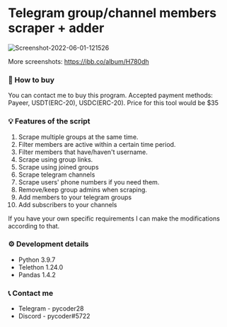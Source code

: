 # Telegram group/channel members scraper + adder

<img src="https://i.ibb.co/8jkpN6W/Screenshot-2022-06-01-121526.png" alt="Screenshot-2022-06-01-121526" border="0">

More screenshots: https://ibb.co/album/H780dh

### 🛒 How to buy
You can contact me to buy this program. Accepted payment methods: Payeer, USDT(ERC-20), USDC(ERC-20). Price for this tool would be $35

### 💡 Features of the script
1. Scrape multiple groups at the same time.
2. Filter members are active within a certain time period.
3. Filter members that have/haven't username.
4. Scrape using group links.
5. Scrape using joined groups
6. Scrape telegram channels
7. Scrape users' phone numbers if you need them.
8. Remove/keep group admins when scraping.
9. Add members to your telegram groups
10. Add subscribers to your channels

If you have your own specific requirements I can make the modifications according to that.

### ⚙️ Development details
- Python 3.9.7
- Telethon 1.24.0
- Pandas 1.4.2

### 📞 Contact me
* Telegram - pycoder28
* Discord - pycoder#5722
